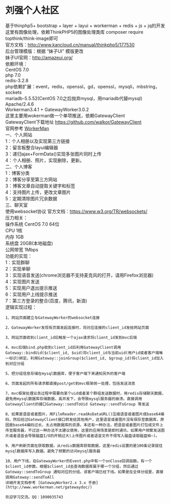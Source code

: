 刘强个人社区
===============
基于thinphp5+ bootstrap + layer + layui + workerman + redis +  js + jq的开发
<br>
这里有图像处理，依赖ThinkPHP5的图像处理类库 composer require topthink/think-image即可
<br>
官方文档：http://www.kancloud.cn/manual/thinkphp5/177530
<br>
后台管理模版：根据 “妹子UI” 模版更改
<br>
妹子UI官网：http://amazeui.org/
<br>
依赖环境： 
<br>
CentOS 7.0
<br>
php 7.0
<br>
redis-3.2.8
<br>
php依赖扩展：event，redis，openssl，gd，openssl，mysqli，mbstring，sockets
<br>
mariadb-5.5.52(CentOS 7.0之后抛弃mysql，用mariadb代替mysql)
<br>
Apache/2.4.6
<br>
Workerman3.4.1 + GatewayWorker3.0.2 
<br>
这里主要用wokerman做一个单项推送，依赖GatewayClient
<br>
GatewayClient下载地址 https://github.com/walkor/GatewayClient 
<br>
官网参考 [WorkerMan](http://www.workerman.net/)
<br>
一、个人网站
<br>
	1：个人相册以及实现第三方链接
	<br>
	2：留言板整合layui编辑器
	<br>
	3：递归ajax+FormData()实现多张图片同时上传
	<br>
	4：个人相册、照片，实现删除，更新。
	<br>
二、个人博客
<br>
	1：博客分类
	<br>
	2：博客分享至第三方网站
	<br>
	3：博客文章自动提取关键字和标签
	<br>
	4：支持图片上传，更改文章图片
	<br>
	5：定期清除图片冗余数据
	<br>
三、聊天室
<br>
	使用websocket协议 官方文档：https://www.w3.org/TR/websockets/
	<br>
	压力相关：
	<br>
		操作系统	CentOS 7.0 64位
		<br>
		CPU	1核
		<br>
		内存	1GB
		<br>
		系统盘	20GB(本地磁盘)
		<br>
		公网带宽	1Mbps
		<br>
	功能的实现：
	<br>
	1：实现群聊
	<br>
	2：实现单聊
	<br>
	3：实现语音发送(chrome浏览器不支持麦克风的打开，请用Firefox浏览器)
	<br>
	4：实现图片发送
	<br>
	5：实现用户退出提示推送
	<br>
	6：实现用户上线提示推送
	<br>
	7：第三方登录的整合(百度，腾讯，新浪)
	<br>
	逻辑实现过程：
	<br>

	1、网站页面建立与GatewayWorker的websocket连接

	2、GatewayWorker发现有页面发起连接时，将对应连接的client_id发给网站页面

	3、网站页面收到client_id后触发一个ajax请求将client_id发到mvc后端

	4、mvc后端bind.php收到client_id后利用GatewayClient调用Gateway::bindUid($client_id, $uid)将client_id与当前uid(用户id或者客户端唯一标识)绑定。利用Gateway::joinGroup($client_id, $group_id)将client_id加入到对应分组

	5、把分组信息存储在mysql数据库，便于客户端下来通知另外的客户端

	6、页面发起的所有请求都直接post/get到mvc框架统一处理，包括发送消息

	7、mvc框架处理业务过程中需要向某个uid或者某个群组发送数据时，用redis存储聊天数据，避免用mysql数据库存储数据，高并发下，会导致mysql服务器的崩溃。直接调用GatewayClient的接口Gateway::sendToUid Gateway::sendToGroup 等发送
	
	8、如果是语音或者图片，用FileReader.readAsDataURL()压缩语音或者图片成base64编码，然后经过GatewayClient接口转发给其他用户，这里语音或者图片没有保存至数据库，原因是base64编码过长，太占用数据库的资源。本还有一种办法，把语音或者图片打包成文件上传至服务器，不过这一种办法不太建议使用，这里的应用场景是即时通讯，如果用户频繁发送图片或者语音会导致磁盘I/O的开销过大(上传图片或者语音文件不得写入磁盘读取磁盘嘛~)。
	
	9、用户刷新页面在获取数据，从redis数据库获取数据，这里redis设置的是100条记录就往mysql数据库写入数据。避免了频繁的访问mysql服务器

	10、用户下线，在GatewayWorker的Event.php中有一个onClose回调函数。有一个$client_id参数，根据$client_id去查询数据库属于哪一个分组，然后通过Gateway::sendToGroup 通知对应的分组，该客户端已经下线。如果是在全体分组里，直接调用Gateway::sendToAll
	详细开发文档参考 [GatewayWorker2.x 3.x 手册](http://www.workerman.net/gatewaydoc/)

    欢迎学习交流。QQ：1090035743